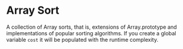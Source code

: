 # Array Sort

A collection of Array sorts, that is, extensions of Array.prototype and implementations of popular sorting algorithms. If you create a global variable `cost` it will be populated with the runtime complexity. 
